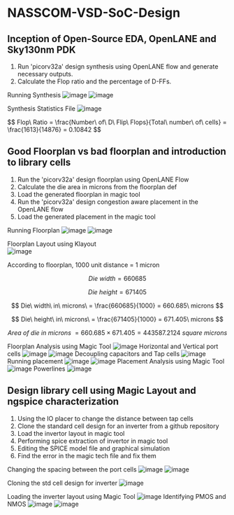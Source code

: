 # NASSCOM-VSD-SoC-Design

## Inception of Open-Source EDA, OpenLANE and Sky130nm PDK

1. Run 'picorv32a' design synthesis using OpenLANE flow and generate necessary outputs.
2. Calculate the Flop ratio and the percentage of D-FFs.

Running Synthesis
![image](https://github.com/user-attachments/assets/7e74ea30-7885-47af-b10f-233c92e72129)
![image](https://github.com/user-attachments/assets/ddc7eb28-4fa2-4a41-b6af-5e8d59314b0f)

Synthesis Statistics File
![image](https://github.com/user-attachments/assets/c8c0e47b-6ed7-4105-87ef-610cbfd52234)

$$
Flop\ Ratio = \frac{Number\ of\ D\ Flip\ Flops\}{Total\ number\ of\ cells\} = \frac{1613}{14876} = 0.10842
$$


## Good Floorplan vs bad floorplan and introduction to library cells
1. Run the 'picorv32a' design floorplan using OpenLANE Flow
2. Calculate the die area in microns from the floorplan def
3. Load the generated floorplan in magic tool
4. Run the 'picorv32a' design congestion aware placement in the OpenLANE flow
5. Load the generated placement in the magic tool

Running Floorplan
![image](https://github.com/user-attachments/assets/2f41a03c-3713-4a62-83c0-850dbf438072)
![image](https://github.com/user-attachments/assets/73823ad5-564f-4bbf-8689-6b01dcb21432)

Floorplan Layout using Klayout<br>
![image](https://github.com/user-attachments/assets/5e8f0a2e-f36d-46b2-9ba6-b288684a4acb)

According to floorplan,  1000 unit distance = 1 micron

$$
Die\ width = 660685
$$

$$
Die\ height = 671405
$$

$$
Die\ width\ in\ microns\ = \frac{660685}{1000} = 660.685\ microns
$$

$$
Die\ height\ in\ microns\ = \frac{671405}{1000} = 671.405\ microns
$$

$$
Area\ of\ die\ in\ microns\ = 660.685 \times 671.405 = 443587.2124\ square\ microns
$$


Floorplan Analysis using Magic Tool
![image](https://github.com/user-attachments/assets/9fd052b2-da64-4d75-9661-33074708c108)
Horizontal and Vertical port cells
![image](https://github.com/user-attachments/assets/48399356-0780-4a36-938f-1d1c944239ab)
![image](https://github.com/user-attachments/assets/5ad62537-1d2f-461d-8dac-714d32ce713f)
Decoupling capacitors and Tap cells
![image](https://github.com/user-attachments/assets/92c4313f-7607-4b32-bdce-03af1542e862)
<br>
Running placement
![image](https://github.com/user-attachments/assets/faa397a2-40b3-4ff9-afe7-72cc92e20401)
![image](https://github.com/user-attachments/assets/1d602b2e-3689-4831-b172-549bbcc80ba9)
Placement Analysis using Magic Tool
![image](https://github.com/user-attachments/assets/50b1543e-b95d-4ccc-a5b5-92119b0944b5)
Powerlines
![image](https://github.com/user-attachments/assets/5ca24744-5ee4-40d1-8fe7-d0afea6a9a37)


## Design library cell using Magic Layout and ngspice characterization

1. Using the IO placer to change the distance between tap cells
2. Clone the standard cell design for an inverter from a github repository
3. Load the invertor layout in magic tool
4. Performing spice extraction of invertor in magic tool
5. Editing the SPICE model file and graphical simulation
6. Find the error in the magic tech file and fix them

Changing the spacing between the port cells
![image](https://github.com/user-attachments/assets/7633970e-4f23-4f9a-9df8-79e79b6265c3)
![image](https://github.com/user-attachments/assets/ced14750-1709-4166-aeaf-5244cfd3c2b6)

Cloning the std cell design for inverter
![image](https://github.com/user-attachments/assets/fce23dc4-11c6-4ddb-a99b-b27a02ca8da9)

Loading the inverter layout using Magic Tool
![image](https://github.com/user-attachments/assets/511c55ab-be71-4f8f-8ac9-05d710386790)
Identifying PMOS and NMOS
![image](https://github.com/user-attachments/assets/52c02f14-922b-4587-b639-35ef3dbc6958)
![image](https://github.com/user-attachments/assets/de04f66f-e1dc-4ad4-87b3-36503517a4e1)



